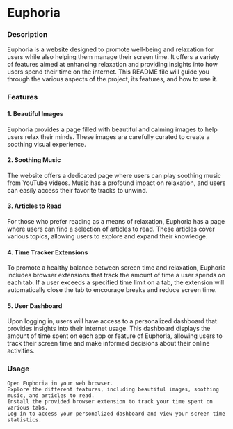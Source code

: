 # Euphoria


### Description

Euphoria is a website designed to promote well-being and relaxation for users while also helping them manage their screen time. It offers a variety of features aimed at enhancing relaxation and providing insights into how users spend their time on the internet. This README file will guide you through the various aspects of the project, its features, and how to use it.

### Features
#### 1. Beautiful Images
Euphoria provides a page filled with beautiful and calming images to help users relax their minds. These images are carefully curated to create a soothing visual experience.

#### 2. Soothing Music
The website offers a dedicated page where users can play soothing music from YouTube videos. Music has a profound impact on relaxation, and users can easily access their favorite tracks to unwind.

#### 3. Articles to Read
For those who prefer reading as a means of relaxation, Euphoria has a page where users can find a selection of articles to read. These articles cover various topics, allowing users to explore and expand their knowledge.

#### 4. Time Tracker Extensions
To promote a healthy balance between screen time and relaxation, Euphoria includes browser extensions that track the amount of time a user spends on each tab. If a user exceeds a specified time limit on a tab, the extension will automatically close the tab to encourage breaks and reduce screen time.

#### 5. User Dashboard
Upon logging in, users will have access to a personalized dashboard that provides insights into their internet usage. This dashboard displays the amount of time spent on each app or feature of Euphoria, allowing users to track their screen time and make informed decisions about their online activities.

### Usage

    Open Euphoria in your web browser.
    Explore the different features, including beautiful images, soothing music, and articles to read.
    Install the provided browser extension to track your time spent on various tabs.
    Log in to access your personalized dashboard and view your screen time statistics.

